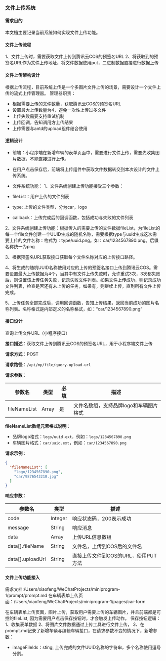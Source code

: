 ### 文件上传系统

#### 需求目的

本文档主要记录当前系统如何实现文件上传功能。

#### 文件上传流程

1、文件上传时，需要获取文件上传到腾讯云COS的预签名URL
2、将获取到的预签名URL作为文件上传地址，将文件数据使用put，二进制数据直接进行数据上传

#### 文件上传架构设计

根据上传流程，目前系统上传是一个多图片文件上传的场景，需要设计一个文件上传的流式上传管理器。
管理器职责：

- 根据需要上传的文件数量，获取腾讯云COS的预签名URL
- 设置最大上传数量为4，避免一次性上传过多文件
- 上传失败需要支持重试机制
- 上传回调，告知调用方上传结果
- 上传需要与antd的upload组件结合使用

#### 逻辑设计

- 前端：小程序端在新增车辆的表单页面中，需要进行文件上传，需要先收集图片数据，不能直接进行上传。
- 在用户点击保存后，前端将上传组件中获取文件数据转交到本次设计的文件上传系统。

- 文件系统功能：
1、文件系统创建上传功能接受三个参数：
- fileList：用户上传的文件列表
- type: 上传的文件类型，分为car，logo
- callback：上传完成后的回调函数，包括成功与失败的文件列表

2、文件系统创建上传功能：根据传入的需要上传的文件数据fileList，为fileList的每一个file文件创建一个UUID生成的随机名称，需要根据type与uuid生成这次需要上传的文件名称：格式为：type/uuid.png。如：car/1234567890.png。后缀名称统一为png

3、根据预签名URL获取接口获取每个文件名称对应的上传接口路径。

4、将生成的随机UUID名称使用对应的上传的预签名接口上传到腾讯云COS。需要设置最大上传数据为4个，当其中有文件上传失败时，允许重试3次，3次都失败后，则设置该上传任务失败，记录失败文件列表。如果文件上传成功，则记录成功文件列表，检查是否还有未上传的任务，如果有，则继续上传，直到所有文件上传完成。

5、上传任务全部完成后，调用回调函数，告知上传结果，返回当前成功的图片名称列表。名称格式是内部定义的名称格式，如：“car/1234567890.png”

#### 接口设计

 查询上传文件URL（小程序接口）

**接口描述**：获取文件上传到腾讯云COS的预签名URL，用于小程序端文件上传

**请求方式**：POST

**请求路径**：`/api/mp/file/query-upload-url`

**请求参数**：

| 参数名 | 类型 | 必填 | 描述 |
|--------|------|------|------|
| fileNameList | Array | 是 | 文件名数组，支持品牌logo和车辆图片格式 |

**fileNameList数组元素格式说明**：

- 品牌logo格式：`logo/uuid.ext`，例如：`logo/1234567890.png`
- 车辆图片格式：`car/uuid.ext`，例如：`car/1234567890.png`

**请求示例**：

```json
{
  "fileNameList": [
    "logo/1234567890.png",
    "car/9876543210.jpg"
  ]
}
```

**响应参数**：

| 参数名 | 类型 | 描述 |
|--------|------|------|
| code | Integer | 响应状态码，200表示成功 |
| message | String | 响应消息 |
| data | Array | 上传URL信息数组 |
| data[].fileName | String | 文件名，上传到COS后的文件名 |
| data[].uploadUrl | String | 直接上传文件到COS的URL，使用PUT方法 |

#### 文件上传功能接入

需求文档:/Users/xiaofeng/WeChatProjects/miniprogram-1/prompt/prompt.md
在车辆表单上传页面：/Users/xiaofeng/WeChatProjects/miniprogram-1/pages/car-form

在车辆表单上传页面，图片上传，获取用户需要上传的车辆图片，并且前端都是可控的fileList, 因为需要用户点击保存按钮时，才会触发上传动作。
保存按钮逻辑：
1、收集表单数据
2、将图片文件数据通过上传工具进行文件上传，
3、在prompt.md记录了新增车辆与编辑车辆接口，在请求参数不变的情况下，新增参数：

- imageFileIds：sting, 上传完成的文件UUID名称的字符串，多个名称使用逗号分割。
